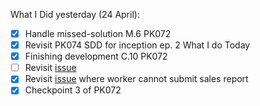 What I Did yesterday (24 April):
- [x] Handle missed-solution M.6 PK072
- [x] Revisit PK074 SDD for inception ep. 2
What I do Today
- [x] Finishing development C.10 PK072  
- [ ] Revisit [issue](https://staffinc-co.slack.com/archives/C015UUA1K8F/p1713427417587689)
- [x] Revisit [issue](https://staffinc-co.slack.com/archives/C015UUA1K8F/p1713335269791459?thread_ts=1712114787.189629&cid=C015UUA1K8F) where worker cannot submit sales report
- [x] Checkpoint 3 of PK072